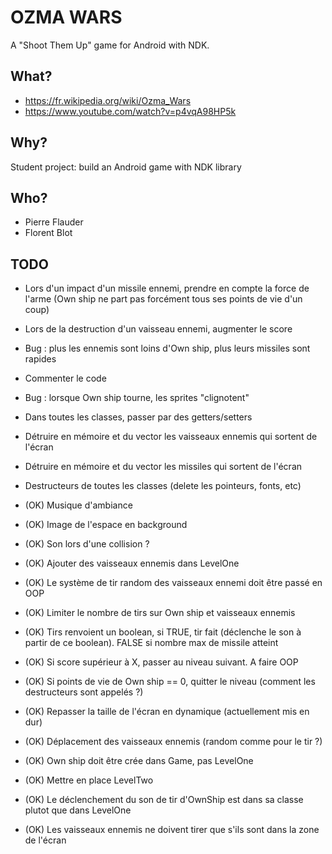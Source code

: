 # OZMA WARS #

A "Shoot Them Up" game for Android with NDK.

## What? ##

* https://fr.wikipedia.org/wiki/Ozma_Wars
* https://www.youtube.com/watch?v=p4vqA98HP5k

## Why? ##

Student project: build an Android game with NDK library

## Who? ##

* Pierre Flauder
* Florent Blot

## TODO ##

* Lors d'un impact d'un missile ennemi, prendre en compte la force de l'arme (Own ship ne part pas forcément tous ses points de vie d'un coup)
* Lors de la destruction d'un vaisseau ennemi, augmenter le score
* Bug : plus les ennemis sont loins d'Own ship, plus leurs missiles sont rapides
* Commenter le code
* Bug : lorsque Own ship tourne, les sprites "clignotent"
* Dans toutes les classes, passer par des getters/setters
* Détruire en mémoire et du vector les vaisseaux ennemis qui sortent de l'écran
* Détruire en mémoire et du vector les missiles qui sortent de l'écran
* Destructeurs de toutes les classes (delete les pointeurs, fonts, etc)

* (OK) Musique d'ambiance
* (OK) Image de l'espace en background
* (OK) Son lors d'une collision ?
* (OK) Ajouter des vaisseaux ennemis dans LevelOne
* (OK) Le système de tir random des vaisseaux ennemi doit être passé en OOP
* (OK) Limiter le nombre de tirs sur Own ship et vaisseaux ennemis
* (OK) Tirs renvoient un boolean, si TRUE, tir fait (déclenche le son à partir de ce boolean). FALSE si nombre max de missile atteint
* (OK) Si score supérieur à X, passer au niveau suivant. A faire OOP
* (OK) Si points de vie de Own ship == 0, quitter le niveau (comment les destructeurs sont appelés ?)
* (OK) Repasser la taille de l'écran en dynamique (actuellement mis en dur)
* (OK) Déplacement des vaisseaux ennemis (random comme pour le tir ?)
* (OK) Own ship doit être crée dans Game, pas LevelOne
* (OK) Mettre en place LevelTwo
* (OK) Le déclenchement du son de tir d'OwnShip est dans sa classe plutot que dans LevelOne
* (OK) Les vaisseaux ennemis ne doivent tirer que s'ils sont dans la zone de l'écran